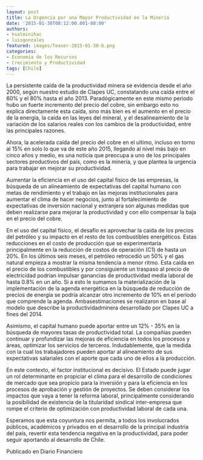 ```yaml
---
layout: post
title: La Urgencia por una Mayor Productividad en la Minería
date: '2015-01-30T08:12:00.001-08:00'
authors:
- hsolminihac
- luisgonzales
featured: images/Teaser-2015-01-30-b.png
categories:
- Economía de los Recursos
- Crecimiento y Productividad
tags: [Chile]
---
```


La persistente caída de la productividad minera se evidencia desde el año 2000, según nuestro estudio de Clapes UC, constatando una caída entre el 60% y el 80% hasta el año 2013. Paradógicamente en este mismo periodo hubo un fuerte incremento del precio del cobre, sin embargo esto no explica directamente esta caída, sino más bien es el aumento en el precio de la energía, la caída en las leyes del mineral, y el desalineamiento de la variación de los salarios reales con los cambios de la productividad, entre las principales razones.

Ahora, la acelerada caída del precio del cobre en el ultimo, incluso en torno al 15% en solo lo que va de este año 2015, llegando al nivel más bajo en cinco años y medio,  es una noticia que preocupa a uno de los principales sectores productivos del país, como es la minería, y que plantea la urgencia para trabajar en mejorar su productividad.

Aumentar la eficiencia en el uso del capital físico de las empresas, la búsqueda de un alineamiento de expectativas del capital humano con metas de rendimiento y el trabajo en las mejoras institucionales para aumentar el clima de hacer negocios, junto al fortalecimiento de expectativas de inversión nacional y extranjera son algunas medidas que deben realizarse para mejorar la productividad y con ello compensar la baja en el precio del cobre.

En el uso del capital físico, el desafío es aprovechar la caída de los precios del petróleo y su impacto en el resto de los combustibles energéticos. Estas reducciones en el costo de producción que se experimentaría principalmente en la reducción de costos de operación (C1) de hasta un 20%. En los últimos seis meses, el petróleo retrocedió un 50% y el gas natural empieza a mostrar la misma tendencia a menor ritmo. Esta caída en el precio de los combustibles y por consiguiente un traspaso al precio de electricidad podrían impulsar ganancias de productividad media laboral de hasta 0.8% en un año. Si a esto le sumamos la materialización de la implementación de la agenda energética en la búsqueda de reducción de precios de energía se podría alcanzar  otro incremento de 10% en el periodo que comprende la agenda. Ambasestimaciones se realizaron en base al modelo que describe la productividadminera desarrollado por Clapes UC a fines del 2014.

Asimismo, el capital humano puede aportar entre un 12% - 35% en la búsqueda de mayores tasas de productividad total. La compañías pueden continuar y profundizar las mejoras  de eficiencia en todos los procesos y áreas, optimizar los servicios de terceros. Indudablemente, que la medida con la cual los trabajadores pueden aportar al alineamiento de sus expectativas salariales con el aporte que cada uno de ellos a la producción.

En este contexto, el factor institucional es decisivo. El Estado puede jugar un rol determinante en propiciar el clima para el desarrollo de condiciones de mercado que sea propicio para la inversión y para la eficiencia en los procesos de aprobación y gestión de proyectos. Se deben considerar los impactos que vaya a tener la reforma laboral, principalmente considerando la posibilidad de existencia de la titularidad sindical inter-empresa que rompe el criterio de optimización con productividad laboral de cada una.

Esperamos que esta coyuntura nos permita,  a todos los involucrados públicos, académicos y privados en el desarrollo de la principal industria del país, revertir esta tendencia negativa en la productividad, para poder seguir aportando al desarrollo de Chile.

Publicado en Diario Financiero
